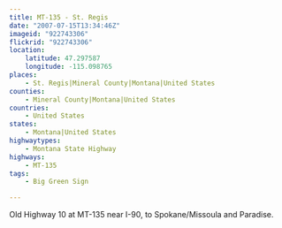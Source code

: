 ```yaml
---
title: MT-135 - St. Regis
date: "2007-07-15T13:34:46Z"
imageid: "922743306"
flickrid: "922743306"
location:
    latitude: 47.297587
    longitude: -115.098765
places:
    - St. Regis|Mineral County|Montana|United States
counties:
    - Mineral County|Montana|United States
countries:
    - United States
states:
    - Montana|United States
highwaytypes:
    - Montana State Highway
highways:
    - MT-135
tags:
    - Big Green Sign

---
```

Old Highway 10 at MT-135 near I-90, to Spokane/Missoula and Paradise.